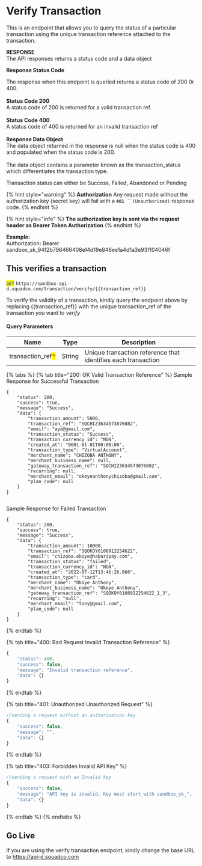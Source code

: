 # Verify Transaction

This is an endpoint that allows you to query the status of a particular transaction using the unique transaction reference attached to the transaction.

**RESPONSE**\
The API responses returns a status code and a data object

**Response Status Code**

The response when this endpoint is queried returns a status code of 200 0r 400.\
\
**Status Code 200**\
A status code of 200 is returned for a valid transaction ref.\
\
**Status Code 400**\
A status code of 400 is returned for an invalid transaction ref\
\
**Response Data Object**\
The data object returned in the response is null when the status code is 400 and populated when the status code is 200.\
\
The data object contains a parameter known as the transaction\_status which differentiates the transaction type.

Transaction status can either be Success, Failed, Abandoned or Pending

{% hint style="warning" %}
**Authorization** Any request made without the authorization key (secret key) will fail with a **`401`**` ``(Unauthorized)` response code.
{% endhint %}

{% hint style="info" %}
**The authorization key is sent via the request header as Bearer Token Authorization**
{% endhint %}

**Example:**\
Authorizatio&#x6E;**:** Bearer sandbox\_sk\_94f2b798466408ef4d19e848ee1a4d1a3e93f104046f

## This verifies a transaction

<mark style="color:blue;">`GET`</mark> `https://sandbox-api-d.squadco.com/transaction/verify/{{transaction_ref}}`

To verify the validity of a transaction, kindly query the endpoint above by replacing \{{transaction\_ref\}} with the unique transaction\_ref of the transaction you want to _verify_

#### Query Parameters

| Name                                               | Type   | Description                                                   |
| -------------------------------------------------- | ------ | ------------------------------------------------------------- |
| transaction\_ref<mark style="color:red;">\*</mark> | String | Unique transaction reference that identifies each transaction |

{% tabs %}
{% tab title="200: OK Valid Transaction Reference" %}
Sample Response for Successful Transaction

```
{
    "status": 200,
    "success": true,
    "message": "Success",
    "data": {
        "transaction_amount": 5000,
        "transaction_ref": "SQCHIZ3634573076082",
        "email": "ayo@gmail.com",
        "transaction_status": "Success",
        "transaction_currency_id": "NGN",
        "created_at": "0001-01-01T00:00:00",
        "transaction_type": "VirtualAccount",
        "merchant_name": "CHIZOBA ANTHONY",
        "merchant_business_name": null,
        "gateway_transaction_ref": "SQCHIZ3634573076082",
        "recurring": null,
        "merchant_email": "okoyeanthonychizoba@gmail.com",
        "plan_code": null
    }
}


```

Sample Response for Failed Transaction

```
{
    "status": 200,
    "success": true,
    "message": "Success",
    "data": {
        "transaction_amount": 10000,
        "transaction_ref": "SQOKOY6108912254622",
        "email": "chizoba.okoye@habaripay.com",
        "transaction_status": "failed",
        "transaction_currency_id": "NGN",
        "created_at": "2022-07-12T13:46:26.866",
        "transaction_type": "card",
        "merchant_name": "Okoye Anthony",
        "merchant_business_name": "Okoye Anthony",
        "gateway_transaction_ref": "SQOKOY6108912254622_1_3",
        "recurring": "null",
        "merchant_email": "tony@gmail.com",
        "plan_code": null
    }
}
```
{% endtab %}

{% tab title="400: Bad Request Invalid Transaction Reference" %}
```javascript
{
    "status": 400,
    "success": false,
    "message": "Invalid transaction reference",
    "data": {}
}
```
{% endtab %}

{% tab title="401: Unauthorized Unauthorized Request" %}
```javascript
//sending a request without an authorization key
{
    "success": false,
    "message": "",
    "data": {}
}
```
{% endtab %}

{% tab title="403: Forbidden Invalid API Key" %}
```javascript
//sending a request with an Invalid key
{
    "success": false,
    "message": "API key is invalid. Key must start with sandbox_sk_",
    "data": {}
}
```
{% endtab %}
{% endtabs %}

## Go Live

If you are using the verify transaction endpoint, kindly change the base URL to https://api-d.squadco.com
